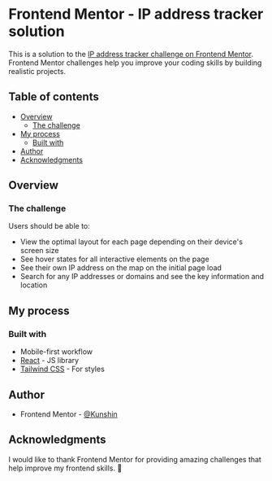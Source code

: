 # Frontend Mentor - IP address tracker solution

This is a solution to the [IP address tracker challenge on Frontend Mentor](https://www.frontendmentor.io/challenges/ip-address-tracker-I8-0yYAH0). Frontend Mentor challenges help you improve your coding skills by building realistic projects.

## Table of contents

-   [Overview](#overview)
    -   [The challenge](#the-challenge)
-   [My process](#my-process)
    -   [Built with](#built-with)
-   [Author](#author)
-   [Acknowledgments](#acknowledgments)

## Overview

### The challenge

Users should be able to:

-   View the optimal layout for each page depending on their device's screen size
-   See hover states for all interactive elements on the page
-   See their own IP address on the map on the initial page load
-   Search for any IP addresses or domains and see the key information and location

## My process

### Built with

-   Mobile-first workflow
-   [React](https://reactjs.org/) - JS library
-   [Tailwind CSS](https://tailwindcss.com/) - For styles

## Author

-   Frontend Mentor - [@Kunshin](https://www.frontendmentor.io/profile/Kunshin)

## Acknowledgments

I would like to thank Frontend Mentor for providing amazing challenges that help improve my frontend skills. 🚀
